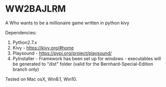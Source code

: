# WW2BAJLRM
A Who wants to be a millionaire game written in python kivy

Dependencies: 
  1. Python2.7.x
  2. Kivy - https://kivy.org/#home
  3. Playsound - https://pypi.org/project/playsound/
  4. PyInstaller - Framework has been set up for windows - executables will be generated to "dist" folder (valid for the Bernhard-Special-Edition branch only)

Tested on Mac osX, Win8.1, Win10.

